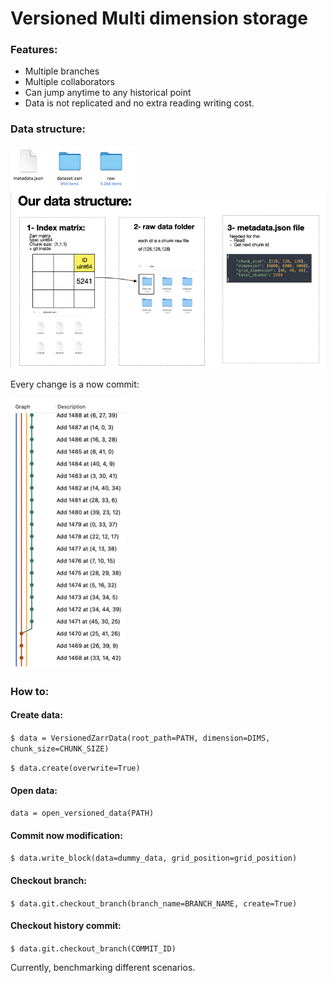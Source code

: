 # Versioned Multi dimension storage

### Features:
- Multiple branches
- Multiple collaborators
- Can jump anytime to any historical point
- Data is not replicated and no extra reading writing cost.

### Data structure:

![Data structure](img/datastucture.png)
![Data structure](img/datastucture2.png)

Every change is a now commit:

![Commits](img/commits.png)

### How to:
#### Create data:
`$ data = VersionedZarrData(root_path=PATH, dimension=DIMS, chunk_size=CHUNK_SIZE)`

`$ data.create(overwrite=True)`
#### Open data:
`data = open_versioned_data(PATH)`

#### Commit now modification:
`$ data.write_block(data=dummy_data, grid_position=grid_position)`

#### Checkout branch:
`$ data.git.checkout_branch(branch_name=BRANCH_NAME, create=True)`

#### Checkout history commit:
`$ data.git.checkout_branch(COMMIT_ID)`

Currently, benchmarking different scenarios.

